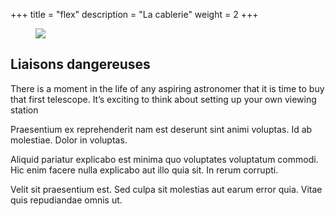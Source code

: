 +++
title =  "flex"
description = "La cablerie"
weight = 2
+++

<figure>
<img src="img/flex-photo.png">
</figure>


<h2> Liaisons dangereuses</h2>


<p class="blurb">There is a moment in the life of any aspiring astronomer  that it is time to buy that first telescope. It’s exciting to think about setting up your own viewing station</p>

<article>
<p>Praesentium ex reprehenderit nam est deserunt sint animi voluptas. Id ab molestiae. Dolor in voluptas.</p>


<p>Aliquid pariatur explicabo est minima quo voluptates voluptatum commodi. Hic enim facere nulla explicabo aut illo quia sit. In rerum corrupti.</p>

<p>Velit sit praesentium est. Sed culpa sit molestias aut earum error quia. Vitae quis repudiandae omnis ut.</p>

</article>